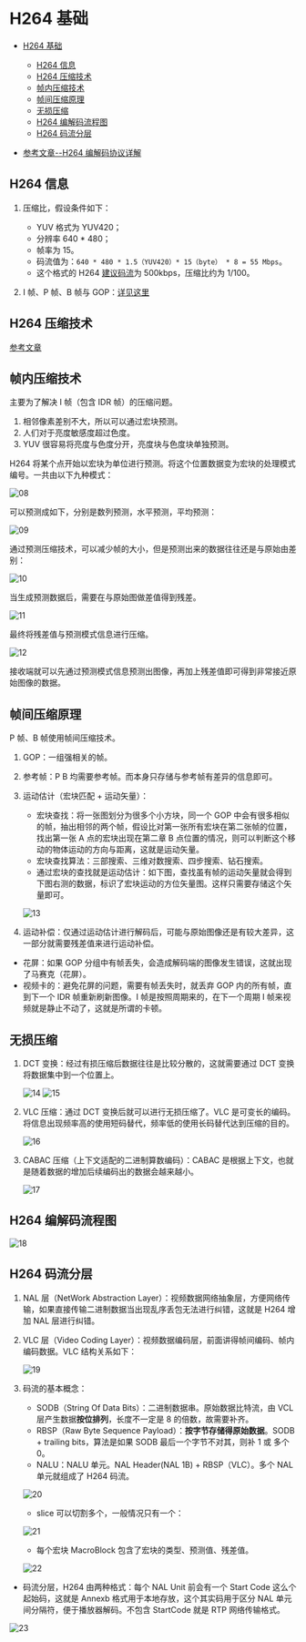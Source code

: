 # H264 基础

- [H264 基础](#h264-基础)
  - [H264 信息](#h264-信息)
  - [H264 压缩技术](#h264-压缩技术)
  - [帧内压缩技术](#帧内压缩技术)
  - [帧间压缩原理](#帧间压缩原理)
  - [无损压缩](#无损压缩)
  - [H264 编解码流程图](#h264-编解码流程图)
  - [H264 码流分层](#h264-码流分层)

- [参考文章--H264 编解码协议详解](https://blog.csdn.net/qq_19923217/article/details/83348095)

## H264 信息

1. 压缩比，假设条件如下：
   - YUV 格式为 YUV420；
   - 分辨率 640 * 480；
   - 帧率为 15。
   - 码流值为：`640 * 480 * 1.5（YUV420）* 15（byte） * 8 = 55 Mbps`。
   - 这个格式的 H264 [建议码流](https://docs.agora.io/cn)为 500kbps，压缩比约为 1/100。

2. I 帧、P 帧、B 帧与 GOP：[详见这里](../00_FFmpeg概览/04_FFmpeg之音视频同步.md#i-帧p-帧b-帧gop)

## H264 压缩技术

[参考文章](https://zhuanlan.zhihu.com/p/31056455)

## 帧内压缩技术

主要为了解决 I 帧（包含 IDR 帧）的压缩问题。

1. 相邻像素差别不大，所以可以通过宏块预测。
2. 人们对于亮度敏感度超过色度。
3. YUV 很容易将亮度与色度分开，亮度块与色度块单独预测。

H264 将某个点开始以宏块为单位进行预测。将这个位置数据变为宏块的处理模式编号。一共由以下九种模式：

![08](./Img/08.png)

可以预测成如下，分别是数列预测，水平预测，平均预测：

![09](./Img/09.png)

通过预测压缩技术，可以减少帧的大小，但是预测出来的数据往往还是与原始由差别：

![10](./Img/10.png)

当生成预测数据后，需要在与原始图做差值得到残差。

![11](./Img/11.png)

最终将残差值与预测模式信息进行压缩。

![12](./Img/12.png)

接收端就可以先通过预测模式信息预测出图像，再加上残差值即可得到非常接近原始图像的数据。

## 帧间压缩原理

P 帧、B 帧使用帧间压缩技术。

1. GOP：一组强相关的帧。
2. 参考帧：P B 均需要参考帧。而本身只存储与参考帧有差异的信息即可。
3. 运动估计（宏块匹配 + 运动矢量）：
   - 宏块查找：将一张图划分为很多个小方块，同一个 GOP 中会有很多相似的帧，抽出相邻的两个帧，假设比对第一张所有宏块在第二张帧的位置，找出第一张 A 点的宏块出现在第二章 B 点位置的情况，则可以判断这个移动的物体运动的方向与距离，这就是运动矢量。
   - 宏块查找算法：三部搜索、三维对数搜索、四步搜索、钻石搜索。
   - 通过宏块的查找就是运动估计：如下图，查找虽有帧的运动矢量就会得到下图右测的数据，标识了宏块运动的方位矢量图。这样只需要存储这个矢量即可。

    ![13](./Img/13.png)

4. 运动补偿：仅通过运动估计进行解码后，可能与原始图像还是有较大差异，这一部分就需要残差值来进行运动补偿。

- 花屏：如果 GOP 分组中有帧丢失，会造成解码端的图像发生错误，这就出现了马赛克（花屏）。
- 视频卡的：避免花屏的问题，需要有帧丢失时，就丢弃 GOP 内的所有帧，直到下一个 IDR 帧重新刷新图像。I 帧是按照周期来的，在下一个周期 I 帧来视频就是静止不动了，这就是所谓的卡顿。

## 无损压缩

1. DCT 变换：经过有损压缩后数据往往是比较分散的，这就需要通过 DCT 变换将数据集中到一个位置上。

    ![14](./Img/14.png) ![15](./Img/15.png)

2. VLC 压缩：通过 DCT 变换后就可以进行无损压缩了。VLC 是可变长的编码。将信息出现频率高的使用短码替代，频率低的使用长码替代达到压缩的目的。

    ![16](./Img/16.png)

3. CABAC 压缩（上下文适配的二进制算数编码）：CABAC 是根据上下文，也就是随着数据的增加后续编码出的数据会越来越小。

    ![17](./Img/17.png)

## H264 编解码流程图

![18](./Img/18.png)

## H264 码流分层

1. NAL 层（NetWork Abstraction Layer）：视频数据网络抽象层，方便网络传输，如果直接传输二进制数据当出现乱序丢包无法进行纠错，这就是 H264 增加 NAL 层进行纠错。
2. VLC 层（Video Coding Layer）：视频数据编码层，前面讲得帧间编码、帧内编码数据。VLC 结构关系如下：

    ![19](./Img/19.png)

3. 码流的基本概念：
   - SODB（String Of Data Bits）：二进制数据串。原始数据比特流，由 VCL 层产生数据**按位排列**，长度不一定是 8 的倍数，故需要补齐。
   - RBSP（Raw Byte Sequence Payload）：**按字节存储得原始数据**。SODB + trailing bits，算法是如果 SODB 最后一个字节不对其，则补 1 或 多个 0。
   - NALU：NALU 单元。NAL Header(NAL 1B) + RBSP（VLC）。多个 NAL 单元就组成了 H264 码流。

    ![20](./Img/20.png)

   - slice 可以切割多个，一般情况只有一个：

    ![21](./Img/21.png)

   - 每个宏块 MacroBlock 包含了宏块的类型、预测值、残差值。

    ![22](./Img/22.png)

- 码流分层，H264 由两种格式：每个 NAL Unit 前会有一个 Start Code 这么个起始码，这就是 Annexb 格式用于本地存放，这个其实码用于区分 NAL 单元间分隔符，便于播放器解码。不包含 StartCode 就是 RTP 网络传输格式。

![23](./Img/23.png)
